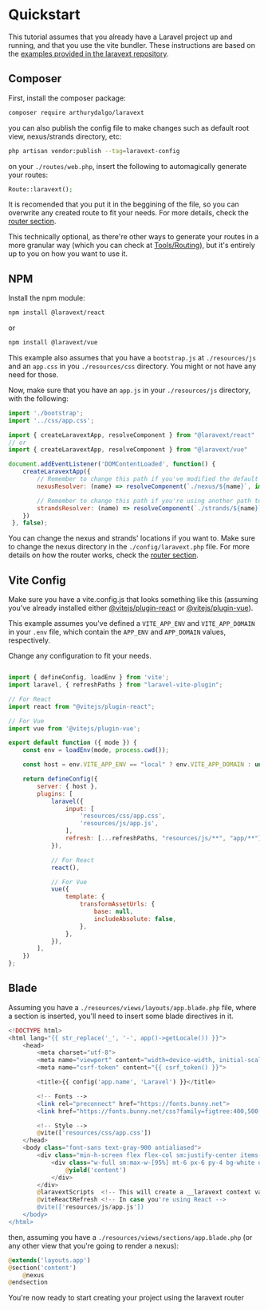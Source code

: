 # Quickstart <!-- {docsify-ignore} -->

This tutorial assumes that you already have a Laravel project up and running, and that you use the vite bundler. These instructions are based on the [examples provided in the laravext repository](https://github.com/ArthurYdalgo/laravext/tree/main/examples).

## Composer

First, install the composer package:

```bash
composer require arthurydalgo/laravext
```

you can also publish the config file to make changes such as default root view, nexus/strands directory, etc:

```bash
php artisan vendor:publish --tag=laravext-config
```

on your `./routes/web.php`, insert the following to automagically generate your routes:

```php
Route::laravext();
```

It is recomended that you put it in the beggining of the file, so you can overwrite any created route to fit your needs. For more details, check the [router section](/concepts/router).

This technically optional, as there're other ways to generate your routes in a more granular way (which you can check at [Tools/Routing](/tools/routing.md)), but it's entirely up to you on how you want to use it.

## NPM      

Install the npm module:

```bash
npm install @laravext/react
```

or

```bash
npm install @laravext/vue
```

This example also assumes that you have a `bootstrap.js` at `./resources/js` and an `app.css` in you `./resources/css` directory. You might or not have any need for those.

Now, make sure that you have an `app.js` in your `./resources/js` directory, with the following:

```javascript
import './bootstrap';
import '../css/app.css';

import { createLaravextApp, resolveComponent } from "@laravext/react"
// or
import { createLaravextApp, resolveComponent } from "@laravext/vue"

document.addEventListener('DOMContentLoaded', function() {
    createLaravextApp({
        // Remember to change this path if you've modified the default path in the ./config/laravext.php file
        nexusResolver: (name) => resolveComponent(`./nexus/${name}`, import.meta.glob('./nexus/**/*')),

        // Remember to change this path if you're using another path to store your strands
        strandsResolver: (name) => resolveComponent(`./strands/${name}`, import.meta.glob('./strands/**/*'))
    })
 }, false);
```

You can change the nexus and strands' locations if you want to. Make sure to change the nexus directory in the `./config/laravext.php` file. For more details on how the router works, check the [router section](/router).

## Vite Config

Make sure you have a vite.config.js that looks something like this (assuming you've already installed either [@vitejs/plugin-react](https://www.npmjs.com/package/@vitejs/plugin-react) or [@vitejs/plugin-vue](https://www.npmjs.com/package/@vitejs/plugin-vue)). 

This example assumes you've defined a `VITE_APP_ENV` and `VITE_APP_DOMAIN` in your `.env` file, which contain the `APP_ENV` and `APP_DOMAIN` values, respectively. 

Change any configuration to fit your needs.

```javascript

import { defineConfig, loadEnv } from 'vite';
import laravel, { refreshPaths } from "laravel-vite-plugin";

// For React
import react from "@vitejs/plugin-react";

// For Vue
import vue from '@vitejs/plugin-vue';

export default function ({ mode }) {
    const env = loadEnv(mode, process.cwd());

    const host = env.VITE_APP_ENV == "local" ? env.VITE_APP_DOMAIN : undefined;

    return defineConfig({
        server: { host },
        plugins: [
            laravel({
                input: [
                    'resources/css/app.css',
                    'resources/js/app.js',
                ],
                refresh: [...refreshPaths, "resources/js/**", "app/**"],
            }),

            // For React
            react(),

            // For Vue
            vue({
                template: {
                    transformAssetUrls: {
                        base: null,
                        includeAbsolute: false,
                    },
                },
            }),
        ],
    })
};


```

## Blade

Assuming you have a `./resources/views/layouts/app.blade.php` file, where a section is inserted, you'll need to insert some blade directives in it.

```php
<!DOCTYPE html>
<html lang="{{ str_replace('_', '-', app()->getLocale()) }}">
    <head>
        <meta charset="utf-8">
        <meta name="viewport" content="width=device-width, initial-scale=1">
        <meta name="csrf-token" content="{{ csrf_token() }}">

        <title>{{ config('app.name', 'Laravel') }}</title>

        <!-- Fonts -->
        <link rel="preconnect" href="https://fonts.bunny.net">
        <link href="https://fonts.bunny.net/css?family=figtree:400,500,600&display=swap" rel="stylesheet" />

        <!-- Style -->
        @vite(['resources/css/app.css'])
    </head>
    <body class="font-sans text-gray-900 antialiased">
        <div class="min-h-screen flex flex-col sm:justify-center items-center pt-6 sm:pt-0 bg-gray-100 dark:bg-gray-900">
            <div class="w-full sm:max-w-[95%] mt-6 px-6 py-4 bg-white dark:bg-gray-800 shadow-md overflow-hidden sm:rounded-lg text-white">
                @yield('content')
            </div>
        </div>
        @laravextScripts  <!-- This will create a __laravext context variable -->> 
        @viteReactRefresh <!-- In case you're using React -->
        @vite(['resources/js/app.js'])
    </body>
</html>
```

then, assuming you have a `./resources/views/sections/app.blade.php` (or any other view that you're going to render a nexus):

```php
@extends('layouts.app')
@section('content')
    @nexus
@endsection
```

You're now ready to start creating your project using the laravext router